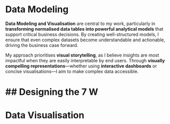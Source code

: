 # Data Modeling 

**Data Modeling and Visualisation** are central to my work, particularly in **transforming normalised data tables into powerful analytical models** that support critical business decisions. By creating well-structured models, I ensure that even complex datasets become understandable and actionable, driving the business case forward.

My approach prioritises **visual storytelling**, as I believe insights are most impactful when they are easily interpretable by end users. Through **visually compelling representations**—whether using **interactive dashboards** or concise visualisations—I aim to make complex data accessible.


# ## Designing the 7 W






# Data Visualisation
